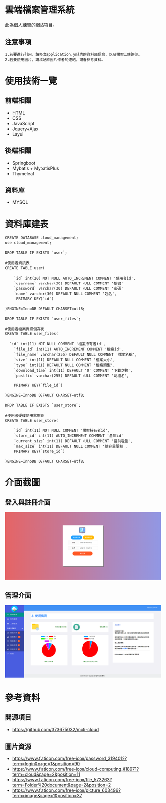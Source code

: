 # 雲端檔案管理系統
此為個人練習的網站項目。

注意事項
---
    
    1.若要進行引用，請修改application.yml內的資料庫信息，以及檔案上傳路徑。
    2.若要使用圖片，請標記原圖片作者的連結。請看參考資料。
    
# 使用技術一覽

前端相關
---
* HTML
* CSS
* JavaScript
* Jquery+Ajax
* Layui

後端相關
---
* Springboot
* Mybatis + MybatisPlus
* Thymeleaf

資料庫
---
* MYSQL

資料庫建表
===

    CREATE DATABASE cloud_management;
    use cloud_management;

    DROP TABLE IF EXISTS `user`;

    #使用者資訊表
    CREATE TABLE user(

        `id` int(20) NOT NULL AUTO_INCREMENT COMMENT '使用者id',
        `username` varchar(30) DEFAULT NULL COMMENT '帳號',
        `password` varchar(30) DEFAULT NULL COMMENT '密碼',
        `name` varchar(30) DEFAULT NULL COMMENT '姓名',
         PRIMARY KEY(`id`)

    )ENGINE=InnoDB DEFAULT CHARSET=utf8;

    DROP TABLE IF EXISTS `user_files`;

    #使用者檔案資訊儲存表
    CREATE TABLE user_files(

      `id` int(11) NOT NULL COMMENT '檔案持有者id',
        `file_id` int(11) AUTO_INCREMENT COMMENT '檔案id',
        `file_name` varchar(255) DEFAULT NULL COMMENT '檔案名稱',
        `size` int(11) DEFAULT NULL COMMENT '檔案大小',
        `type` int(11) DEFAULT NULL COMMENT '檔案類型',
        `download_time` int(11) DEFAULT '0' COMMENT '下載次數',
        `postfix` varchar(255) DEFAULT NULL COMMENT '副檔名',

        PRIMARY KEY(`file_id`)

    )ENGINE=InnoDB DEFAULT CHARSET=utf8;

    DROP TABLE IF EXISTS `user_store`;

    #使用者硬碟使用狀態表
    CREATE TABLE user_store(

        `id` int(11) NOT NULL COMMENT '檔案持有者id',
        `store_id` int(11) AUTO_INCREMENT COMMENT '倉庫id',
        `current_size` int(11) DEFAULT NULL COMMENT '當前容量',
        `max_size` int(11) DEFAULT NULL COMMENT '總容量限制',
        PRIMARY KEY(`store_id`)

    )ENGINE=InnoDB DEFAULT CHARSET=utf8;
    
# 介面截圖

登入與註冊介面
---
![image](登錄介面截圖.PNG)

管理介面
---
![image](使用情況頁面截圖.PNG)

# 參考資料

開源項目
---
* https://github.com/373675032/moti-cloud

圖片資源
---
* https://www.flaticon.com/free-icon/password_3194019?term=login&page=1&position=90
* https://www.flaticon.com/free-icon/cloud-computing_818971?term=cloud&page=2&position=11
* https://www.flaticon.com/free-icon/file_573263?term=Folder%20document&page=2&position=2
* https://www.flaticon.com/free-icon/picture_603496?term=image&page=1&position=37





